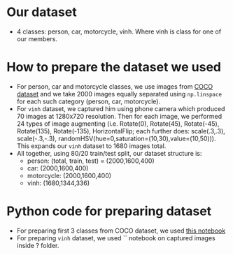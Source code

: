 # Our dataset
- 4 classes: person, car, motorcycle, vinh. Where vinh is class for one of our members.

# How to prepare the dataset we used
- For person, car and motorcycle classes, we use images from [COCO dataset](https://cocodataset.org/) and we take 2000 images equally separated using `np.linspace` for each such category (person, car, motorcycle).
- For `vinh` dataset, we captured him using phone camera which produced 70 images at 1280x720 resolution. Then for each image, we performed 24 types of image augmenting (i.e. Rotate(0), Rotate(45), Rotate(-45), Rotate(135), Rotate(-135), HorizontalFlip; each further does: scale(.3,.3), scale(-.3,-.3), randomHSV(hue=0,saturation=(10,30),value=(10,50))). This expands our `vinh` dataset to 1680 images total.
- All together, using 80/20 train/test split, our dataset structure is:
    - person: (total, train, test) = (2000,1600,400)
    - car: (2000,1600,400)
    - motorcycle: (2000,1600,400)
    - vinh: (1680,1344,336)

# Python code for preparing dataset
- For preparing first 3 classes from COCO dataset, we used [this notebook](https://colab.research.google.com/drive/11bmMNcjb00jYlOPjOk8_AMYH105ZO-AX?usp=sharing)
- For preparing `vinh` dataset, we used `` notebook on captured images inside ? folder.